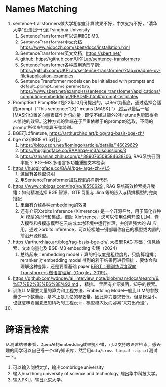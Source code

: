 # Names Matching
1. sentence-transformers做大学相似度计算效果不好，中文支持不好，"清华大学"没法归一化到Tsinghua University
    1. SentenceTransformer可以调用BGE M3.
    1. SentenceTransformer中文文档， https://www.aidoczh.com/sbert/docs/installation.html
    1. SentenceTransformer英文文档，https://sbert.net/
    1. github: https://github.com/UKPLab/sentence-transformers
    1. SentenceTransformer各种应用场景举例: https://github.com/UKPLab/sentence-transformers?tab=readme-ov-file#application-examples
    1. Sentence Transformer models can be initialized with prompts and default_prompt_name parameters,  https://www.sbert.net/examples/sentence_transformer/applications/computing-embeddings/README.html#prompt-templates
1. PromptBert
    PromptBert是22年10月份提出的，以Bert为基底，通过选择合适的prompt（“This sentence:"[X]" means [MASK] ”）,然后以最后一层[MASK]位置的向量表征作为句向量，即便不经过额外的finetune也能取得令人惊艳的效果。这种方式的弊端在于严重依赖于的prompt的选取，不同的prompt所带来的差异天差地别。
1. BGE可以finetune, https://arthurchiao.art/blog/rag-basis-bge-zh/
1. bge m3和BGE V1.5对比:
    1. https://blog.csdn.net/flomingo1/article/details/146029629
    1. https://huggingface.co/BAAI/bge-m3/discussions/3
    1. https://zhuanlan.zhihu.com/p/1889076509584638806, RAG系统召回率低？ BGE-M3 多语言多功能重塑文本检索
1. https://huggingface.co/BAAI/bge-large-zh-v1.5
    1. 这里有各模型说明
    1. 用SentenceTransformer加载模型的样例代码
1. https://www.cnblogs.com/ting1/p/18550629 , RAG 系统高效检索提升秘籍：如何精准选择 BGE 智源、GTE 阿里与 Jina 等的嵌入与精排模型的完美搭配
    1. 里面有介绍各种embedding的效果
    1. 还有介绍Xorbits Inference (Xinference) 是一个开源平台，用于简化各种 AI 模型的运行和集成。借助 Xinference，您可以使用任何开源 LLM、嵌入模型和多模态模型在云端或本地环境中运行推理，并创建强大的 AI 应用。通过 Xorbits Inference，可以轻松地一键部署你自己的模型或内置的前沿开源模型。
1. https://arthurchiao.art/blog/rag-basis-bge-zh/, 大模型 RAG 基础：信息检索、文本向量化及 BGE-M3 embedding 实践（2024）
    1. 总结起来：embedding model 计算的相似度是粗粒度的，只能算粗排； reranker 对 embedding model 得到的若干结果再进行细排； 要体会和理解这种差异，还是要看基础 paper [BERT：预训练深度双向 Transformers 做语言理解（Google，2019）](https://arthurchiao.art/blog/bert-paper-zh/)。
1. https://github.com/wdndev/ai_interview_note/blob/main/docs/search/6.%E7%B2%BE%E6%8E%92.md ， 精排。 里面有介绍美团，知乎的搜索。
1. 训练LLM需要大量的算力和工程方法，Embedding Model一般比LLM的参数量少一个数量级，基本上是几亿的参数量。因此算力要求较低。但是模型小，也就意味着需要更加精巧的工程设计，模型越大反而容易“大力出奇迹”。
1. 

# 跨语言检索

从测试结果来看，OpenAI的embedding效果挺不错，可以支持跨语言检索。感兴趣的同学可以自己搭一个dify知识库，然后用`data/cross-lingual-rag.txt`测试一下。
1. 可以输入剑桥大学，输出combridge university 
1. 输入huazhong university of science and technology, 输出华中科技大学。 
1. 输入PKU，输出北京大学。